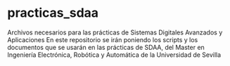 # practicas_sdaa
Archivos necesarios para las prácticas de Sistemas Digitales Avanzados y Aplicaciones
En este repositorio se irán poniendo los scripts y los documentos que se usarán en las prácticas de SDAA, del Master en Ingeniería Electrónica, Robótica y Automática de la Universidad de Sevilla
